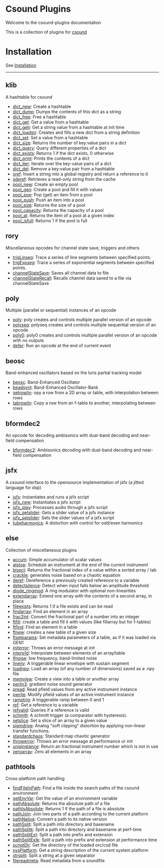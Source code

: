 # Csound Plugins

Welcome to the csound-plugins documentation 

This is a collection of plugins for [csound](https://csound.com/)

# Installation

See [Installation](Installation.md)

----


## klib

A hashtable for csound

* [dict_new](opcodes/dict_new.md): Create a hashtable 
* [dict_dump](opcodes/dict_dump.md): Dumps the contents of this dict as a string 
* [dict_free](opcodes/dict_free.md): Free a hashtable 
* [dict_get](opcodes/dict_get.md): Get a value from a hashtable 
* [dict_geti](opcodes/dict_geti.md): Get a string value from a hashtable at init time 
* [dict_loadstr](opcodes/dict_loadstr.md): Creates and fills a new dict from a string definition 
* [dict_set](opcodes/dict_set.md): Set a value from a hashtable 
* [dict_size](opcodes/dict_size.md): Returns the number of key:value pairs in a dict 
* [dict_query](opcodes/dict_query.md): Query different properties of a dict 
* [dict_exists](opcodes/dict_exists.md): Returns 1 if the dict exists, 0 otherwise 
* [dict_print](opcodes/dict_print.md): Prints the contents of a dict 
* [dict_iter](opcodes/dict_iter.md): Iterate over the key-value pairs of a dict 
* [dict_del](opcodes/dict_del.md): Remove a key:value pair from a hashtable 
* [sref](opcodes/sref.md): Insert a string into a global registry and return a reference to it 
* [sderef](opcodes/sderef.md): Retrieves a read-only string from the cache 
* [pool_new](opcodes/pool_new.md): Create an empty  pool 
* [pool_gen](opcodes/pool_gen.md): Create a pool and fill it with values 
* [pool_pop](opcodes/pool_pop.md): Pop (get) an item from a pool 
* [pool_push](opcodes/pool_push.md): Push an item into a pool 
* [pool_size](opcodes/pool_size.md): Returns the size of a pool 
* [pool_capacity](opcodes/pool_capacity.md): Returns the capacity of a pool 
* [pool_at](opcodes/pool_at.md): Returns the item of a pool at a given index 
* [pool_isfull](opcodes/pool_isfull.md): Returns 1 if the pool is full 


## rory

Miscellaneous opcodes for channel state save, triggers and others

* [trigLinseg](opcodes/trigLinseg.md): Trace a series of line segments between specified points. 
* [trigExpseg](opcodes/trigExpseg.md): Trace a series of exponential segments between specified points. 
* [channelStateSave](opcodes/channelStateSave.md): Saves all channel data to file 
* [channelStateRecall](opcodes/channelStateRecall.md): Recalls channel data saved to a file via channelStateSave 


## poly

Multiple (parallel or sequential) instances of an opcode

* [poly](opcodes/poly.md): poly creates and controls multiple parallel version of an opcode 
* [polyseq](opcodes/polyseq.md): polyseq creates and controls multiple sequential version of an opcode 
* [poly0](opcodes/poly0.md): poly0 creates and controls multiple parallel version of an opcode with no outputs 
* [defer](opcodes/defer.md): Run an opcode at the end of current event 


## beosc

Band-enhanced oscillators based on the loris partial tracking model

* [beosc](opcodes/beosc.md): Band-Enhanced Oscillator 
* [beadsynt](opcodes/beadsynt.md): Band-Enhanced Oscillator-Bank 
* [getrowlin](opcodes/getrowlin.md): opy a row from a 2D array or table, with interpolation between rows 
* [tabrowlin](opcodes/tabrowlin.md): Copy a row from an f-table to another, interpolating between rows 


## bformdec2

An opcode for decoding ambisonics with dual-band decoding and near-field compensation

* [bformdec2](opcodes/bformdec2.md): Ambisonics decoding with dual-band decoding and near-field compensation 


## jsfx

A csound interface to the opensource implementation of jsfx (a jitted language for dsp)

* [jsfx](opcodes/jsfx.md): Instantiates and runs a jsfx script 
* [jsfx_new](opcodes/jsfx_new.md): Instantiates a jsfx script 
* [jsfx_play](opcodes/jsfx_play.md): Processes audio through a jsfx script 
* [jsfx_getslider](opcodes/jsfx_getslider.md): Gets a slider value of a jsfx instance 
* [jsfx_setslider](opcodes/jsfx_setslider.md): Sets the slider values of a jsfx script 
* [tubeharmonics](opcodes/tubeharmonics.md): A distortion with control for odd/even harmonics 


## else

Collection of miscellaneous plugins

* [accum](opcodes/accum.md): Simple accumulator of scalar values 
* [atstop](opcodes/atstop.md): Schedule an instrument at the end of the current instrument 
* [bisect](opcodes/bisect.md): Returns the fractional index of a value within a sorted array / tab 
* [crackle](opcodes/crackle.md): generates noise based on a chaotic equation 
* [deref](opcodes/deref.md): Dereference a previously created reference to a variable 
* [detectsilence](opcodes/detectsilence.md): Detect when input falls below an amplitude threshold 
* [diode_ringmod](opcodes/diode_ringmod.md): A ring modulator with optional non-linearities 
* [extendarray](opcodes/extendarray.md): Extend one array with the contents of a second array, in place 
* [fileexists](opcodes/fileexists.md): Returns 1 if a file exists and can be read 
* [findarray](opcodes/findarray.md): Find an element in an array 
* [frac2int](opcodes/frac2int.md): Convert the fractional part of a number into an integer 
* [ftfill](opcodes/ftfill.md): create a table and fill it with values (like fillarray but for f-tables) 
* [ftfind](opcodes/ftfind.md): Find an element in a table 
* [ftnew](opcodes/ftnew.md): creates a new table of a given size 
* [ftsetparams](opcodes/ftsetparams.md): Set metadata parameters of a table, as if it was loaded via GEN1 
* [initerror](opcodes/initerror.md): Throws an error message at init 
* [interp1d](opcodes/interp1d.md): Interpolate between elements of an array/table 
* [lfnoise](opcodes/lfnoise.md): low frequency, band-limited noise 
* [linenv](opcodes/linenv.md): A triggerable linear envelope with sustain segment 
* [loadnpy](opcodes/loadnpy.md): Load an array (of any number of dimensions) saved as a .npy file 
* [memview](opcodes/memview.md): Create a view into a table or another array 
* [perlin3](opcodes/perlin3.md): gradient noise sound generator 
* [pread](opcodes/pread.md): Read pfield values from any active instrument instance 
* [pwrite](opcodes/pwrite.md): Modify pfield values of an active instrument instance 
* [ramptrig](opcodes/ramptrig.md): A triggerable ramp between 0 and 1 
* [ref](opcodes/ref.md): Get a reference to a variable 
* [refvalid](opcodes/refvalid.md): Queries if a reference is valid 
* [schmitt](opcodes/schmitt.md): A schmitt trigger (a comparator with hysteresis). 
* [setslice](opcodes/setslice.md): Set a slice of an array to a given value 
* [sigmdrive](opcodes/sigmdrive.md): Analog "soft clipping" distortion by applying non-linear transfer functions. 
* [standardchaos](opcodes/standardchaos.md): Standard map chaotic generator 
* [throwerror](opcodes/throwerror.md): Throws an error message at performance or init 
* [uniqinstance](opcodes/uniqinstance.md): Return an fractional instrument number which is not in use 
* [zeroarray](opcodes/zeroarray.md): Zero all elements in an array 


## pathtools

Cross-platform path handling

* [findFileInPath](opcodes/findFileInPath.md): Find a file inside the search paths of the csound environment 
* [getEnvVar](opcodes/getEnvVar.md): Get the value of an environment variable 
* [pathAbsolute](opcodes/pathAbsolute.md): Returns the absolute path of a file 
* [pathIsAbsolute](opcodes/pathIsAbsolute.md): Returns 1 if the path of a file is absolute 
* [pathJoin](opcodes/pathJoin.md): Join two parts of a path according to the current platform 
* [pathNative](opcodes/pathNative.md): Convert a path to its native version 
* [pathSplit](opcodes/pathSplit.md): Split a path into directory and basename 
* [pathSplitk](opcodes/pathSplitk.md): Split a path into directory and basename at perf-time 
* [pathSplitExt](opcodes/pathSplitExt.md): Split a path into prefix and extension 
* [pathSplitExtk](opcodes/pathSplitExtk.md): Split a path into prefix and extension at performance time 
* [scriptDir](opcodes/scriptDir.md): Get the directory of the loaded orc/csd file 
* [sysPlatform](opcodes/sysPlatform.md): Get a string description of the current system platform 
* [strsplit](opcodes/strsplit.md): Split a string at a given separator 
* [filereadmeta](opcodes/filereadmeta.md): Read metadata from a soundfile 



